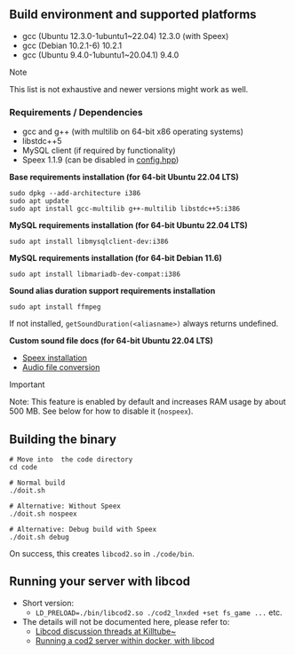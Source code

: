 ## Build environment and supported platforms
- gcc (Ubuntu 12.3.0-1ubuntu1~22.04) 12.3.0 (with Speex)
- gcc (Debian 10.2.1-6) 10.2.1
- gcc (Ubuntu 9.4.0-1ubuntu1~20.04.1) 9.4.0
> [!NOTE]
> This list is not exhaustive and newer versions might work as well.

### Requirements / Dependencies
- gcc and g++ (with multilib on 64-bit x86 operating systems)
- libstdc++5
- MySQL client (if required by functionality)
- Speex 1.1.9 (can be disabled in [config.hpp](code/config.hpp))

**Base requirements installation (for 64-bit Ubuntu 22.04 LTS)**
```
sudo dpkg --add-architecture i386
sudo apt update
sudo apt install gcc-multilib g++-multilib libstdc++5:i386
```

**MySQL requirements installation (for 64-bit Ubuntu 22.04 LTS)**
```
sudo apt install libmysqlclient-dev:i386
```

**MySQL requirements installation (for 64-bit Debian 11.6)**
```
sudo apt install libmariadb-dev-compat:i386
```

**Sound alias duration support requirements installation**
```
sudo apt install ffmpeg
```
If not installed, `getSoundDuration(<aliasname>)` always returns undefined.

**Custom sound file docs (for 64-bit Ubuntu 22.04 LTS)**
- [Speex installation](doc/install_speex.md)
- [Audio file conversion](doc/convert_audio_files.md)
> [!IMPORTANT]
> Note: This feature is enabled by default and increases RAM usage by about 500 MB. See below for how to disable it (`nospeex`).

## Building the binary
```
# Move into  the code directory
cd code

# Normal build
./doit.sh

# Alternative: Without Speex
./doit.sh nospeex

# Alternative: Debug build with Speex
./doit.sh debug
```
On success, this creates `libcod2.so` in `./code/bin`.

## Running your server with libcod
- Short version:
  - `LD_PRELOAD=./bin/libcod2.so ./cod2_lnxded +set fs_game ...` etc.
- The details will not be documented here, please refer to:
  - [Libcod discussion threads at Killtube~](https://killtube.org/forumdisplay.php?44-libcod)
  - [Running a cod2 server within docker, with libcod](https://github.com/rutkowski-tomasz/cod2-docker)